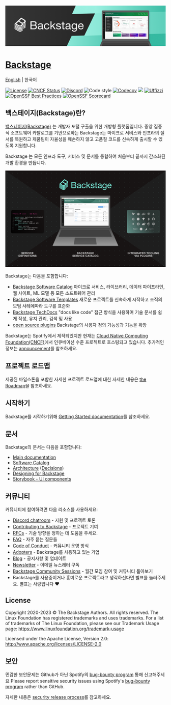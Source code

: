 [![headline](docs/assets/headline.png)](https://backstage.io/)

# [Backstage](https://backstage.io)

[English](README.md) \| 한국어

[![License](https://img.shields.io/badge/License-Apache%202.0-blue.svg)](https://opensource.org/licenses/Apache-2.0)
[![CNCF Status](https://img.shields.io/badge/cncf%20status-incubation-blue.svg)](https://www.cncf.io/projects)
[![Discord](https://img.shields.io/discord/687207715902193673?logo=discord&label=Discord&color=5865F2&logoColor=white)](https://discord.gg/backstage-687207715902193673)
![Code style](https://img.shields.io/badge/code_style-prettier-ff69b4.svg)
[![Codecov](https://img.shields.io/codecov/c/github/backstage/backstage)](https://codecov.io/gh/backstage/backstage)
[![](https://img.shields.io/github/v/release/backstage/backstage)](https://github.com/backstage/backstage/releases)
[![Uffizzi](https://img.shields.io/endpoint?url=https%3A%2F%2Fapp.uffizzi.com%2Fapi%2Fv1%2Fpublic%2Fshields%2Fgithub.com%2Fbackstage%2Fbackstage)](https://app.uffizzi.com/ephemeral-environments/backstage/backstage)
[![OpenSSF Best Practices](https://bestpractices.coreinfrastructure.org/projects/7678/badge)](https://bestpractices.coreinfrastructure.org/projects/7678)
[![OpenSSF Scorecard](https://api.securityscorecards.dev/projects/github.com/backstage/backstage/badge)](https://securityscorecards.dev/viewer/?uri=github.com/backstage/backstage)

## 백스테이지(Backstage)란?

[백스테이지(Backstage)](https://backstage.io/) 는 개발자 포털 구출을 위한 개방형 플랫폼입니다. 중앙 집중식 소프트웨어 카탈로그를 기반으로하는 Backstage는 마이크로 서비스와 인프라의 질서를 복원하고 제품팀이 자율성을 훼손하지 않고 고품질 코드를 신속하게 출시할 수 있도록 지원합니다.

Backstage 는 모든 인프라 도구, 서비스 및 문서를 통합하여 처음부터 끝까지 간소화된 개발 환경을 만듭니다.

![software-catalog](docs/assets/header.png)

Backstage는 다음을 포함합니다:

- [Backstage Software Catalog](https://backstage.io/docs/features/software-catalog/) 마이크로 서비스, 라이브러리, 데이터 파이프라인, 웹 사이트, ML 모델 등 모든 소프트웨어 관리
- [Backstage Software Templates](https://backstage.io/docs/features/software-templates/) 새로운 프로젝트를 신속하게 시작하고 조직의 모범 사례에따라 도구를 표준화
- [Backstage TechDocs](https://backstage.io/docs/features/techdocs/) "docs like code" 접근 방식을 사용하여 기술 문서를 쉽게 작성, 유지 관리, 검색 및 사용
- [open source plugins](https://github.com/backstage/backstage/tree/master/plugins) Backstage의 사용자 정의 가능성과 기능을 확장

Backstage는 Spotify에서 제작되었지만 현재는 [Cloud Native Computing Foundation(CNCF)](https://www.cncf.io)에서 인큐베이션 수준 프로젝트로 호스팅되고 있습니다. 추가적인 정보는 [announcement](https://backstage.io/blog/2022/03/16/backstage-turns-two#out-of-the-sandbox-and-into-incubation)를 참조하세요.

## 프로젝트 로드맵

제공된 마일스톤을 포함한 자세한 프로젝트 로드맵에 대한 자세한 내용은 [the Roadmap](https://backstage.io/docs/overview/roadmap)을 참조하세요.

## 시작하기

Backstage를 시작하기위해 [Getting Started documentation](https://backstage.io/docs/getting-started)를 참조하세요.

## 문서

Backstage의 문서는 다음을 포함합니다:

- [Main documentation](https://backstage.io/docs)
- [Software Catalog](https://backstage.io/docs/features/software-catalog/)
- [Architecture](https://backstage.io/docs/overview/architecture-overview) ([Decisions](https://backstage.io/docs/architecture-decisions/))
- [Designing for Backstage](https://backstage.io/docs/dls/design)
- [Storybook - UI components](https://backstage.io/storybook)

## 커뮤니티

커뮤니티에 참여하려면 다음 리소스를 사용하세요:

- [Discord chatroom](https://discord.gg/backstage-687207715902193673) - 지원 및 프로젝트 토론
- [Contributing to Backstage](https://github.com/backstage/backstage/blob/master/CONTRIBUTING.md) - 프로젝트 기여
- [RFCs](https://github.com/backstage/backstage/labels/rfc) - 기술 방향을 정하는 데 도움을 주세요.
- [FAQ](https://backstage.io/docs/FAQ) - 자주 묻는 질문들
- [Code of Conduct](CODE_OF_CONDUCT.md) - 커뮤니티 운영 방식
- [Adopters](ADOPTERS.md) - Backstage를 사용하고 있는 기업
- [Blog](https://backstage.io/blog/) - 공지사항 및 업데이트
- [Newsletter](https://spoti.fi/backstagenewsletter) - 이메일 뉴스레터 구독
- [Backstage Community Sessions](https://github.com/backstage/community) - 월간 모임 참여 및 커뮤니티 톺아보기
- Backstage를 사용중이거나 흥미로운 프로젝트라고 생각하신다면 별표를 눌러주세요. 별표는 사랑입니다 ❤️

## License

Copyright 2020-2023 © The Backstage Authors. All rights reserved. The Linux Foundation has registered trademarks and uses trademarks. For a list of trademarks of The Linux Foundation, please see our Trademark Usage page: https://www.linuxfoundation.org/trademark-usage

Licensed under the Apache License, Version 2.0: http://www.apache.org/licenses/LICENSE-2.0

## 보안

민감한 보안문제는 Github가 아닌 Spotify의 [bug-bounty program](https://hackerone.com/spotify) 통해 신고해주세요
Please report sensitive security issues using Spotify's [bug-bounty program](https://hackerone.com/spotify) rather than GitHub.

자세한 내용은 [security release process](SECURITY.md)를 참고하세요.
